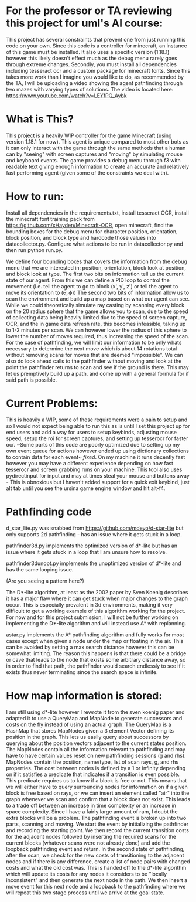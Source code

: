 # For the professor or TA reviewing this project for uml's AI course:
This project has several constraints that prevent one from just running this code on your own. Since this code is a controller for minecraft, an instance of this game must be installed. It also uses a specific version (1.18.1) however this likely doesn't effect much as the debug menu rarely goes through extreme changes. Secondly, you must install all dependencies including tesseract ocr and a custom package for minecraft fonts. Since this takes more work than I imagine you would like to do, as recommended by the TA, I will be uploading a video showing the agent pathfinding through two mazes with varying types of solutions. The video is located here: https://www.youtube.com/watch?v=LEYfPQ_Aybk

# What is This?
This project is a heavily WIP controller for the game Minecraft (using version 1.18.1 for now). This agent is unique compared to most other bots as it can only interact with the game through the same methods that a human can by "seeing" with screen captures and "moving" by simulating mouse and keyboard events. The game provides a debug menu through f3 with readable text giving enough information to create an accurate and relatively fast performing agent (given some of the constraints we deal with).

# How to run:
Install all dependencies in the requirements.txt, install tesseract OCR, install the minecraft font training pack from https://github.com/xHayden/Minecraft-OCR, open minecraft, find the bounding boxes for the debug menu for character position, orientation, block position, and block type and hardcode those values into datacollector.py. Configure what actions to be run in datacollector.py and then run python run.py.


We define four bounding boxes that covers the information from the debug menu that we are interested in: position, orientation, block look at position, and block look at type. The first two bits on information tell us the current state of our agent. From this we can define a PID loop to control the movement (i.e. tell the agent to go to block (x', y', z') or tell the agent to move its orientation to
$(\theta, \phi)$)
The second two bits of information allow us to scan the environment and build up a map based on what our agent can see. While we could theoretically simulate ray casting by scanning every block on the 20 radius sphere that the game allows you to scan, due to the speed of collecting data being heavily limited due to the speed of screen capture, OCR, and the in game data refresh rate, this becomes infeasible, taking up to 1-2 minutes per scan. We can however lower the radius of this sphere to lower the number of moves required, thus increasing the speed of the scan. For the case of pathfinding, we will limit our information to be only whats necessary to determine the next move which is about 14 rotations total without removing scans for moves that are deemed "impossible". We can also do look ahead calls to the pathfinder without moving and look at the point the pathfinder returns to scan and see if the ground is there. This may let us premptively build up a path. and come up with a general formula for if said path is possible.

# Current Problems:

This is heavily a WIP, some of these requirements were a pain to setup and so I would not expect being able to run this as is until I set this project up for end users and add a way for users to setup keybinds, adjusting mouse speed, setup the roi for screen captures, and setting up tesserocr for faster ocr. ~Some parts of this code are poorly optimized due to setting up my own event queue for actions however ended up using dictionary collections to contain data for each event~ *fixed*. On my machine it runs decently fast however you may have a different experience depending on how fast tesserocr and screen grabbing runs on your machine. This tool also uses pydirectinput for input and may at times steal your mouse and buttons away - This is obnoxious but I haven't added support for a quick exit keybind, just alt tab until you see the ursina game engine window and hit alt-f4.

# Pathfinding code
d_star_lite.py was snabbed from https://github.com/mdeyo/d-star-lite but only supports 2d pathfinding - has an issue where it gets stuck in a loop.


pathfinder3d.py implements the optimized version of d*-lite but has an issue where it gets stuck in a loop that I am unsure how to resolve.


pathfinder3dunopt.py implements the unoptimized version of d*-lite and has the same looping issue.

(Are you seeing a pattern here?)

The D*-lite algorithm, at least as the 2002 paper by Sven Koenig describes it has a major flaw where it can get stuck when major changes to the graph occur. This is especially prevalent in 3d environments, making it very difficult to get a working example of this algorithm working for the project. For now and for this project submission, I will not be further working on implementing the D*-lite algorithm and will instead use A* with replanning.


astar.py implements the A* pathfinding algorithm and fully works for most cases except when given a node under the map or floating in the air. This can be avoided by setting a max search distance however this can be somewhat limiting. The reason this happens is that there could be a bridge or cave that leads to the node that exists some arbitrary distance away, so in order to find that path, the pathfinder would search endlessly to see if it exists thus never terminating since the search space is infinite.

# How map information is stored:

I am still using d*-lite however I rewrote it from the sven koenig paper and adapted it to use a QueryMap and MapNode to generate successors and costs on the fly instead of using an actual graph. The QueryMap is a HashMap that stores MapNodes given a 3 element Vector defining its position in the graph. This lets us easily query about successors by querying about the position vectors adjacent to the current states position. The MapNodes contain all the information relevant to pathfinding and may have to have certain values reset on new pathfinding sessions (g and rhs). MapNodes contain the position, name/type, list of scan rays, g, and rhs properties. The cost between nodes is defined by a 1 or infinity depending on if it satisfies a predicate that indicates if a transition is even possible. This predicate requires us to know if a block is free or not. This means that we will either have to query surrounding nodes for information on if a given block is free based on rays, or we can insert an element called "air" into the graph whenever we scan and confirm that a block does not exist. This leads to a trade off between an increase in time complexity or an increase in space complexity. Since I have a fairly large amount of ram, I doubt the extra blocks will be a problem. The pathfinding event is broken up into two parts, scanning and moving. We start the event by initializing the pathfinder and recording the starting point. We then record the current transition costs for the adjacent nodes followed by inserting the required scans for the current blocks (whatever scans were not already done) and add the loopback pathfinding event and return. In the second state of pathfinding, after the scan, we check for the new costs of transitioning to the adjacent nodes and if there is any difference, create a list of node pairs with changed costs and what the old cost was. This is handed off to the d*-lite algorithm which will update its costs for any nodes it considers to be "locally inconsistent" and then generate the next node in the path. We then insert a move event for this next node and a loopback to the pathfinding where we will repeat this two stage process until we arrive at the goal state.

